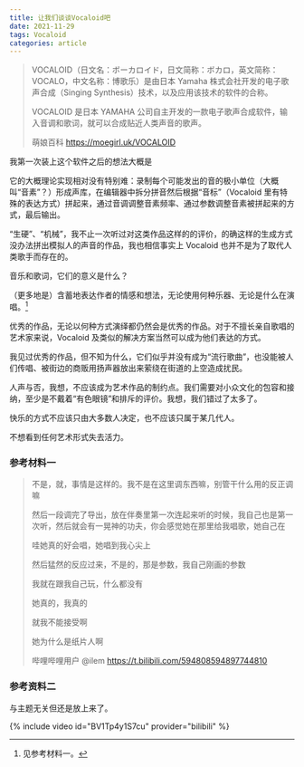 ```yaml
---
title: 让我们谈谈Vocaloid吧
date: 2021-11-29
tags: Vocaloid
categories: article
---
```


> VOCALOID（日文名：ボーカロイド，日文简称：ボカロ，英文简称：VOCALO，中文名称：博歌乐）是由日本 Yamaha 株式会社开发的电子歌声合成（Singing Synthesis）技术，以及应用该技术的软件的合称。
>
> VOCALOID 是日本 YAMAHA 公司自主开发的一款电子歌声合成软件，输入音调和歌词，就可以合成贴近人类声音的歌声。
>
> 萌娘百科 https://moegirl.uk/VOCALOID

我第一次装上这个软件之后的想法大概是

它的大概理论实现相对没有特别难：录制每个可能发出的音的极小单位（大概叫“音素”？）形成声库，在编辑器中拆分拼音然后根据“音标”（Vocaloid 里有特殊的表达方式）拼起来，通过音调调整音素频率、通过参数调整音素被拼起来的方式，最后输出。

“生硬”、“机械”，我不止一次听过对这类作品这样的的评价，的确这样的生成方式没办法拼出模拟人的声音的作品，我也相信事实上 Vocaloid 也并不是为了取代人类歌手而存在的。

音乐和歌词，它们的意义是什么？

（更多地是）含蓄地表达作者的情感和想法，无论使用何种乐器、无论是什么在演唱。[^1]

优秀的作品，无论以何种方式演绎都仍然会是优秀的作品。对于不擅长亲自歌唱的艺术家来说，Vocaloid 及类似的解决方案当然可以成为他们表达的方式。

我见过优秀的作品，但不知为什么，它们似乎并没有成为“流行歌曲”，也没能被人们传唱、被街边的商贩用扬声器放出来萦绕在街道的上空造成扰民。

人声与否，我想，不应该成为艺术作品的制约点。我们需要对小众文化的包容和接纳，至少是不戴着“有色眼镜”和排斥的评价。我想，我们错过了太多了。

快乐的方式不应该只由大多数人决定，也不应该只属于某几代人。

不想看到任何艺术形式失去活力。

### 参考材料一

> 不是，就，事情是这样的。我不是在这里调东西嘛，别管干什么用的反正调嘛
>
> 然后一段调完了导出，放在伴奏里第一次连起来听的时候，我自己也是第一次听，然后就会有一晃神的功夫，你会感觉她在那里给我唱歌，她自己在
>
> 哇她真的好会唱，她唱到我心尖上
>
> 然后猛然的反应过来，不是的，那是参数，我自己刚画的参数
>
> 我就在跟我自己玩，什么都没有
>
> 她真的，我真的
>
> 就我不能接受啊
>
> 她为什么是纸片人啊
>
> 哔哩哔哩用户 @ilem https://t.bilibili.com/594808594897744810

[^1]: 见参考材料一。

### 参考资料二

与主题无关但还是放上来了。

{% include video id="BV1Tp4y1S7cu" provider="bilibili" %}
